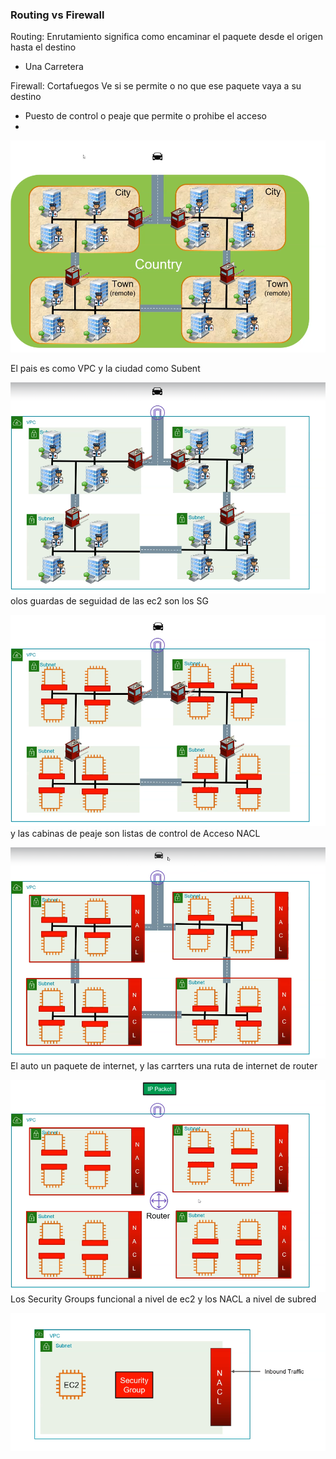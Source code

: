


### Routing vs Firewall

Routing: Enrutamiento significa como encaminar el paquete desde el origen hasta el destino
- Una Carretera

Firewall: Cortafuegos Ve si se permite o no que ese paquete vaya a su destino

- Puesto de control o peaje que permite o prohibe el acceso
- 

![01_Red](../Images/02_Red_01.png)

El pais es como VPC y la ciudad como Subent

![02_Red](../Images/02_Red_02.png)
olos guardas de seguidad de las ec2 son los SG


![013_Red](../Images/02_Red_03.png)
y las cabinas de peaje son listas de control de Acceso NACL


![04_Red](../Images/02_Red_04.png)
El auto un paquete de internet, y las carrters una ruta de internet de router


![05_Red](../Images/02_Red_05.png)
Los Security Groups funcional a nivel de ec2 y los NACL a nivel de subred

![06_Red](../Images/02_Red_06.png)

